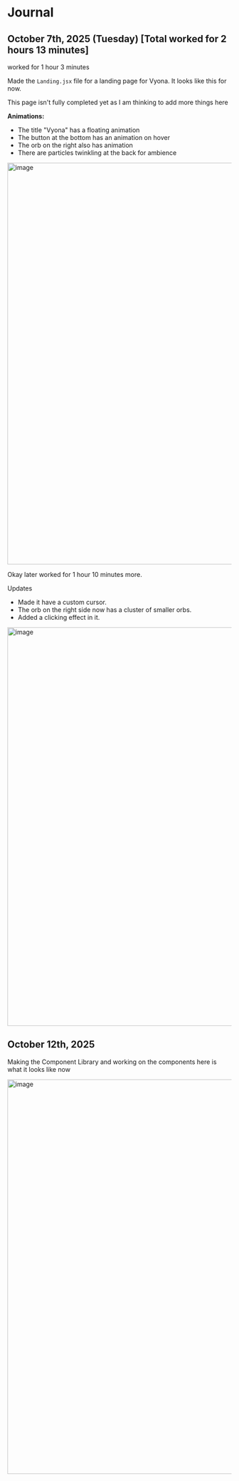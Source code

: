 # Journal

## October 7th, 2025 (Tuesday) [Total worked for 2 hours 13 minutes]
worked for 1 hour 3 minutes 

Made the `Landing.jsx` file for a landing page for Vyona. It looks like this for now.

This page isn't fully completed yet as I am thinking to add more things here

**Animations:**

- The title "Vyona" has a floating animation
- The button at the bottom has an animation on hover
- The orb on the right also has animation
- There are particles twinkling at the back for ambience

<img width="1906" height="900" alt="image" src="https://github.com/user-attachments/assets/1e058275-22c2-4f28-85db-f6d095ac5638" />

Okay later worked for 1 hour 10 minutes more.

Updates 
- Made it have a custom cursor.
- The orb on the right side now has a cluster of smaller orbs.
- Added a clicking effect in it.

<img width="1915" height="893" alt="image" src="https://github.com/user-attachments/assets/1224a945-f027-4f5b-b870-f79eaa6641bb" />

## October 12th, 2025

Making the Component Library and working on the components here is what it looks like now


<img width="1901" height="884" alt="image" src="https://github.com/user-attachments/assets/130a3c6b-96b3-4d4a-be4f-cc8be63494f9" />
